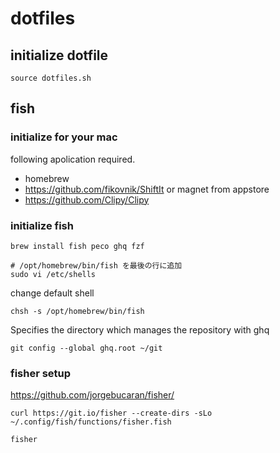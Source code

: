 # dotfiles

## initialize dotfile

```
source dotfiles.sh
```

## fish

### initialize for your mac

following apolication required.

- homebrew
- https://github.com/fikovnik/ShiftIt or magnet from appstore
- https://github.com/Clipy/Clipy

### initialize fish

```fish
brew install fish peco ghq fzf
```

```fish
# /opt/homebrew/bin/fish を最後の行に追加
sudo vi /etc/shells
```

change default shell
```fish 
chsh -s /opt/homebrew/bin/fish
```

Specifies the directory which manages the repository with ghq

```fish
git config --global ghq.root ~/git
```

### fisher setup

https://github.com/jorgebucaran/fisher/

```fish
curl https://git.io/fisher --create-dirs -sLo ~/.config/fish/functions/fisher.fish
```

```fish
fisher
```
